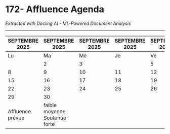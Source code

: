 # 172- Affluence Agenda

*Extracted with Docling AI - ML-Powered Document Analysis*

---

<!-- image -->

<!-- image -->

| SEPTEMBRE 2025   | SEPTEMBRE 2025                | SEPTEMBRE 2025   | SEPTEMBRE 2025   | SEPTEMBRE 2025   | SEPTEMBRE 2025   |    |
|------------------|-------------------------------|------------------|------------------|------------------|------------------|----|
| Lu               | Ma                            | Me               | Je               | Ve               | Sa               | Di |
|                  | 2                             | 3                |                  | 5                |                  |    |
| 8                | 9                             | 10               | 11               | 12               | 13               | 14 |
| 15               | 16                            | 17               | 18               | 19               | 20               | 21 |
| 22               | 23                            | 24               | 25               | 26               | 27               | 28 |
| 29               | 30                            |                  |                  |                  |                  |    |
| Affluence prévue | faible moyenne Soutenue forte |                  |                  |                  |                  |    |